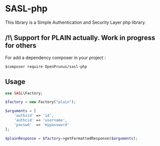 # SASL-php

This library is a Simple Authentication and Security Layer php library.

## /!\ Support for PLAIN actually. Work in progress for others

For add a dependency composer in your project :

```
$composer require OpenPrunus/sasl-php
```

## Usage

```php
use SASL\Factory;

$factory = new Factory("plain");

$arguments = [
    'authzid' => 'id',
    'authcid' => 'username',
    'passwd'  => 'mypassword'
];

$plainResponse = $factory->getFormattedResponse($arguments);
```

